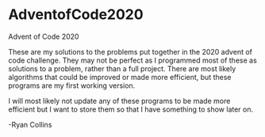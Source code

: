 # AdventofCode2020
Advent of Code 2020

These are my solutions to the problems put together in the 2020 advent of code challenge. They may not be perfect as I programmed most of these as solutions to a problem, rather than a full project. There are most likely algorithms that could be improved or made more efficient, but these programs are my first working version. 

I will most likely not update any of these programs to be made more efficient but I want to store them so that I have something to show later on.

-Ryan Collins
